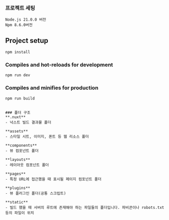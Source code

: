 ### 프로젝트 세팅
```
Node.js 21.0.0 버전
Npm 8.6.0버전
```



## Project setup
```
npm install
```

### Compiles and hot-reloads for development
```
npm run dev
```

### Compiles and minifies for production
```
npm run build


### 폴더 구조
**.nuxt**
- 넉스트 빌드 결과물 폴더

**assets**
- 스타일 시트, 이미지, 폰트 등 웹 리소스 폴더

**components**
- 뷰 컴포넌트 폴더

**layouts**
- 레이아웃 컴포넌트 폴더

**pages**
- 특정 URL에 접근했을 때 표시될 페이지 컴포넌트 폴더

**plugins**
- 뷰 플러그인 폴더(공통 스크립트)

**static**
- 빌드 했을 때 서버의 루트에 존재해야 하는 파일들의 폴더입니다. 파비콘이나 robots.txt 등의 파일이 위치

